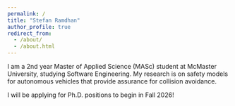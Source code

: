 ```yaml
---
permalink: /
title: "Stefan Ramdhan"
author_profile: true
redirect_from: 
  - /about/
  - /about.html
---
```


I am a 2nd year Master of Applied Science (MASc) student at McMaster University, studying Software Engineering. My research is on safety models for autonomous vehicles that provide assurance for collision avoidance.  

I will be applying for Ph.D. positions to begin in Fall 2026!

